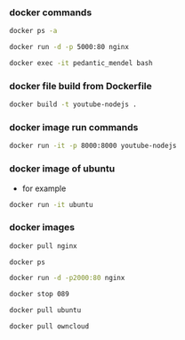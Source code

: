 ### docker commands
```bash
docker ps -a
```
```bash
docker run -d -p 5000:80 nginx
```

```bash
docker exec -it pedantic_mendel bash
```
### docker file build from Dockerfile
```bash
docker build -t youtube-nodejs .
```
### docker image run commands
```bash
docker run -it -p 8000:8000 youtube-nodejs
```
### docker image of ubuntu
- for example
```bash
docker run -it ubuntu
```
### docker images
```bash
docker pull nginx
```
```bash
docker ps
```
```bash
docker run -d -p2000:80 nginx
```
```bash
docker stop 089
```

```bash
docker pull ubuntu
```
```bash
docker pull owncloud
```
